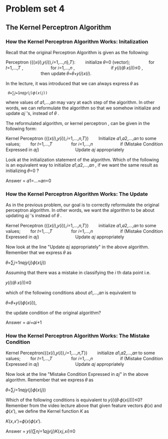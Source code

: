 # Problem set 4


## The Kernel Perceptron Algorithm



### How the Kernel Perceptron Algorithm Works: Initalization

Recall that the original Perceptron Algorithm is given as the following:


Perceptron ({(𝑥(𝑖),𝑦(𝑖)),𝑖=1,...,𝑛},𝑇): 
  initialize  𝜃=0  (vector);
    for  𝑡=1,...,𝑇 ,
      for  𝑖=1,...,𝑛 ,
        if  𝑦(𝑖)(𝜃⋅𝑥(𝑖))≤0 ,
        then update  𝜃=𝜃+𝑦(𝑖)𝑥(𝑖). 

In the lecture, it was introduced that we can always express  𝜃  as

 	 𝜃=∑𝑗=1𝑛𝛼𝑗𝑦(𝑗)𝜙(𝑥(𝑗)) 	 	 
where values of  𝛼1,…,𝛼𝑛  may vary at each step of the algorithm. In other words, we can reformulate the algorithm so that we somehow initialize and update  𝛼𝑗 's, instead of  𝜃 .

The reformulated algorithm, or kernel perceptron , can be given in the following form:


Kernel Perceptron ({(𝑥(𝑖),𝑦(𝑖)),𝑖=1,...,𝑛,𝑇}) 
  Initialize  𝛼1,𝛼2,...,𝛼𝑛  to some values;
  for  𝑡=1,...,𝑇 
    for  𝑖=1,...,𝑛 
      if  (Mistake Condition Expressed in 𝛼𝑗) 
        Update  𝛼𝑗  appropriately

Look at the initialization statement of the algorithm. Which of the following is an equivalent way to initialize  𝛼1,𝛼2,...,𝛼𝑛 , if we want the same result as initializing  𝜃=0 ?

Answer =  𝛼1=...=𝛼𝑛=0


### How the Kernel Perceptron Algorithm Works: The Update

As in the previous problem, our goal is to correctly reformulate the original perceptron algorithm. In other words, we want the algorithm to be about updating  𝛼𝑗 's instead of  𝜃 .


Kernel Perceptron ({(𝑥(𝑖),𝑦(𝑖)),𝑖=1,...,𝑛,𝑇}) 
  initialize  𝛼1,𝛼2,...,𝛼𝑛  to some values;
  for  𝑡=1,...,𝑇 
    for  𝑖=1,...,𝑛 
      if  (Mistake Condition Expressed in 𝛼𝑗) 
        Update  𝛼𝑗  appropriately

Now look at the line "Update  𝛼𝑗  appropriately" in the above algorithm. Remember that we express  𝜃  as

𝜃=∑𝑗=1𝑛𝛼𝑗𝑦(𝑗)𝜙(𝑥(𝑗)) 
 
Assuming that there was a mistake in classifying the  𝑖 th data point i.e.

𝑦(𝑖)(𝜃⋅𝑥(𝑖))≤0 
 
which of the following conditions about  𝛼1,...,𝛼𝑛  is equivalent to

𝜃=𝜃+𝑦(𝑖)𝜙(𝑥(𝑖)), 
 
the update condition of the original algorithm?


Answer = 𝛼𝑖=𝛼𝑖+1

### How the Kernel Perceptron Algorithm Works: The Mistake Condition


Kernel Perceptron({(𝑥(𝑖),𝑦(𝑖)),𝑖=1,...,𝑛,𝑇})
  initialize 𝛼1,𝛼2,...,𝛼𝑛 to some values;
  for 𝑡=1,...,𝑇
    for 𝑖=1,...,𝑛
      if (Mistake Condition Expressed in 𝛼𝑗)
        Update 𝛼𝑗 appropriately

Now look at the line "Mistake Condition Expressed in 𝛼𝑗" in the above algorithm. Remember that we express 𝜃 as

𝜃=∑𝑗=1𝑛𝛼𝑗𝑦(𝑗)𝜙(𝑥(𝑗))
 
Which of the following conditions is equivalent to 𝑦(𝑖)(𝜃⋅𝜙(𝑥(𝑖)))≤0? Remember from the video lecture above that given feature vectors 𝜙(𝑥) and 𝜙(𝑥′), we define the Kernel function 𝐾 as

𝐾(𝑥,𝑥′)=𝜙(𝑥)𝜙(𝑥′).

Answer = 𝑦(𝑖)∑𝑛𝑗=1𝛼𝑗𝑦(𝑗)𝐾(𝑥𝑗,𝑥𝑖)≤0


